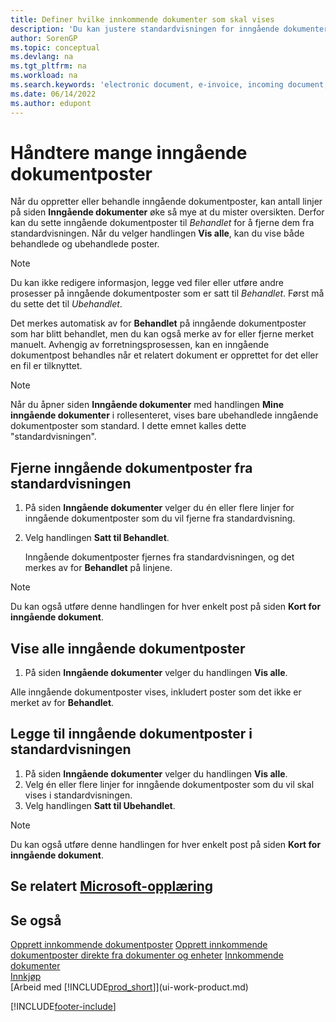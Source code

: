```yaml
---
title: Definer hvilke innkommende dokumenter som skal vises
description: 'Du kan justere standardvisningen for inngående dokumenter, for eksempel e-fakturaer, for å få bedre oversikt over behandlede og ubehandlede poster.'
author: SorenGP
ms.topic: conceptual
ms.devlang: na
ms.tgt_pltfrm: na
ms.workload: na
ms.search.keywords: 'electronic document, e-invoice, incoming document, OCR, ecommerce, document exchange, import invoice'
ms.date: 06/14/2022
ms.author: edupont
---
```

# <a name="manage-many-incoming-document-records"></a><a name="manage-many-incoming-document-records"></a><a name="manage-many-incoming-document-records"></a>Håndtere mange inngående dokumentposter

Når du oppretter eller behandle inngående dokumentposter, kan antall linjer på siden **Inngående dokumenter** øke så mye at du mister oversikten. Derfor kan du sette inngående dokumentposter til *Behandlet* for å fjerne dem fra standardvisningen. Når du velger handlingen **Vis alle**, kan du vise både behandlede og ubehandlede poster.

> [!NOTE]  
> Du kan ikke redigere informasjon, legge ved filer eller utføre andre prosesser på inngående dokumentposter som er satt til *Behandlet*. Først må du sette det til *Ubehandlet*.

Det merkes automatisk av for **Behandlet** på inngående dokumentposter som har blitt behandlet, men du kan også merke av for eller fjerne merket manuelt. Avhengig av forretningsprosessen, kan en inngående dokumentpost behandles når et relatert dokument er opprettet for det eller en fil er tilknyttet.

> [!NOTE]  
> Når du åpner siden **Inngående dokumenter** med handlingen **Mine inngående dokumenter** i rollesenteret, vises bare ubehandlede inngående dokumentposter som standard. I dette emnet kalles dette "standardvisningen".

## <a name="to-remove-incoming-document-records-from-the-default-view"></a><a name="to-remove-incoming-document-records-from-the-default-view"></a><a name="to-remove-incoming-document-records-from-the-default-view"></a>Fjerne inngående dokumentposter fra standardvisningen

1. På siden **Inngående dokumenter** velger du én eller flere linjer for inngående dokumentposter som du vil fjerne fra standardvisning.
2. Velg handlingen **Satt til Behandlet**.

    Inngående dokumentposter fjernes fra standardvisningen, og det merkes av for **Behandlet** på linjene.

> [!NOTE]  
> Du kan også utføre denne handlingen for hver enkelt post på siden **Kort for inngående dokument**.

## <a name="to-view-all-incoming-document-records"></a><a name="to-view-all-incoming-document-records"></a><a name="to-view-all-incoming-document-records"></a>Vise alle inngående dokumentposter

1. På siden **Inngående dokumenter** velger du handlingen **Vis alle**.

Alle inngående dokumentposter vises, inkludert poster som det ikke er merket av for **Behandlet**.

## <a name="to-add-incoming-document-records-to-the-default-view"></a><a name="to-add-incoming-document-records-to-the-default-view"></a><a name="to-add-incoming-document-records-to-the-default-view"></a>Legge til inngående dokumentposter i standardvisningen

1. På siden **Inngående dokumenter** velger du handlingen **Vis alle**.
2. Velg én eller flere linjer for inngående dokumentposter som du vil skal vises i standardvisningen.
3. Velg handlingen **Satt til Ubehandlet**.  

> [!NOTE]  
> Du kan også utføre denne handlingen for hver enkelt post på siden **Kort for inngående dokument**.

## <a name="see-related-microsoft-training"></a><a name="see-related-microsoft-training"></a><a name="see-related-microsoft-training"></a>Se relatert [Microsoft-opplæring](/training/modules/incoming-documents-dynamics-365-business-central/)

## <a name="see-also"></a><a name="see-also"></a><a name="see-also"></a>Se også
  
[Opprett innkommende dokumentposter](across-how-create-income-document-records.md)
[Opprett innkommende dokumentposter direkte fra dokumenter og enheter](across-how-connect-disconnect-income-document-records.md)
[Innkommende dokumenter](across-income-documents.md)  
[Innkjøp](purchasing-manage-purchasing.md)  
[Arbeid med [!INCLUDE[prod_short](includes/prod_short.md)]](ui-work-product.md)


[!INCLUDE[footer-include](includes/footer-banner.md)]
